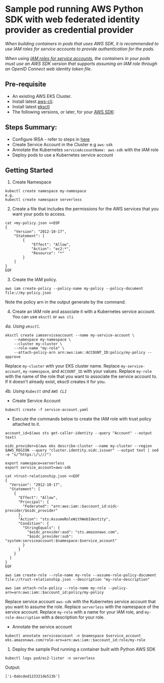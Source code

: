 # Sample pod running AWS Python SDK with web federated identity provider as credential provider

*When building containers in pods that uses AWS SDK, it is recommended to use IAM roles for service accounts to provide authentication for the pods.*

*When using [IAM roles for service accounts](https://docs.aws.amazon.com/eks/latest/userguide/iam-roles-for-service-accounts.html), the containers in your pods must use an AWS SDK version that supports assuming an IAM role through an OpenID Connect web identity token file.*

## Pre-requisite
* An existing AWS EKS Cluster.
* Install latest [aws-cli](https://docs.aws.amazon.com/cli/latest/userguide/installing.html).
* Install latest [eksctl](https://docs.aws.amazon.com/eks/latest/userguide/eksctl.html)
* The following versions, or later, for your [AWS SDK](https://docs.aws.amazon.com/eks/latest/userguide/iam-roles-for-service-accounts-minimum-sdk.html):


## Steps Summary:
- Configure IRSA - refer to steps in [here](https://docs.aws.amazon.com/eks/latest/userguide/iam-roles-for-service-accounts.html) 
- Create Service Account in the Cluster e.g `aws-sdk`
- Annotate the Kubernetes `serviceAccountName: aws-sdk` with the IAM role
- Deploy pods to use a Kubernetes service account 


## Getting Started
1. Create Namespace 
```
kubectl create namespace my-namespace
e.g.
kubectl create namespace serverless
```


2. Create a file that includes the permissions for the AWS services that you want your pods to access. 

```
cat >my-policy.json <<EOF
{
    "Version": "2012-10-17",
    "Statement": [
        {
            "Effect": "Allow",
            "Action": "ec2:*",
            "Resource": "*"
        }
    ]
}
EOF
```

3. Create the IAM policy.
```
aws iam create-policy --policy-name my-policy --policy-document file://my-policy.json
```
Note the policy arn in the output generate by the command.

4. Create an IAM role and associate it with a Kubernetes service account. You can use `eksctl` or `aws cli`
   
*4a. Using `eksctl`.*

```
eksctl create iamserviceaccount --name my-service-account \
    --namespace my-namespace \
    --cluster my-cluster \
    --role-name "my-role" \
    --attach-policy-arn arn:aws:iam::ACCOUNT_ID:policy/my-policy --approve
```
Replace `my-cluster` with your EKS cluster name. Replace `my-service-account`, `my-namespace`, and `ACCOUNT_ID` with your values. Replace `my-role` with the name of the role that you want to associate the service account to. If it doesn't already exist, eksctl creates it for you.


*4b. Using `Kubectl` and `AWS CLI`*
- Create Service Account
```
kubectl create -f service-account.yaml
```

- Execute the commands below to create the IAM role with trust policy attached to it.
```
account_id=$(aws sts get-caller-identity --query "Account" --output text)

oidc_provider=$(aws eks describe-cluster --name my-cluster --region $AWS_REGION --query "cluster.identity.oidc.issuer" --output text | sed -e "s/^https:\/\///")

export namespace=serverless
export service_account=aws-sdk

cat >trust-relationship.json <<EOF
{
  "Version": "2012-10-17",
  "Statement": [
    {
      "Effect": "Allow",
      "Principal": {
        "Federated": "arn:aws:iam::$account_id:oidc-provider/$oidc_provider"
      },
      "Action": "sts:AssumeRoleWithWebIdentity",
      "Condition": {
        "StringEquals": {
          "$oidc_provider:aud": "sts.amazonaws.com",
          "$oidc_provider:sub": "system:serviceaccount:$namespace:$service_account"
        }
      }
    }
  ]
}
EOF

aws iam create-role --role-name my-role --assume-role-policy-document file://trust-relationship.json --description "my-role-description"

aws iam attach-role-policy --role-name my-role --policy-arn=arn:aws:iam::$account_id:policy/my-policy

```

Replace service account `aws-sdk` with the Kubernetes service account that you want to assume the role. Replace `serverless` with the namespace of the service account. Replace `my-role` with a name for your IAM role, and `my-role-description` with a description for your role.

- Annotate the service account
```
kubectl annotate serviceaccount -n $namespace $service_account eks.amazonaws.com/role-arn=arn:aws:iam::$account_id:role/my-role
```

1. Deploy the sample Pod running a container built with Python AWS SDK
   
```
kubectl logs pod/ec2-lister -n serverless

```

Output:
```
['i-0abcded123321de513b']
```

